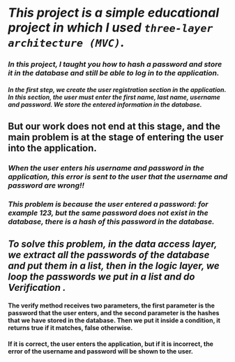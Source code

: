 # *This project is a simple educational project in which I used `three-layer architecture (MVC)`.*
### *In this project, I taught you how to hash a password and store it in the database and still be able to log in to the application.*

#### *In the first step, we create the user registration section in the application. In this section, the user must enter the first name, last name, username and password. We store the entered information in the database.*

## But our work does not end at this stage, and the main problem is at the stage of entering the user into the application.

### *When the user enters his username and password in the application, this error is sent to the user that the username and password are wrong!!*
### *This problem is because the user entered a password: for example 123, but the same password does not exist in the database, there is a hash of this password in the database.*

## *To solve this problem, in the data access layer, we extract all the passwords of the database and put them in a list, then in the logic layer, we loop the passwords we put in a list and do Verification .*

#### The verify method receives two parameters, the first parameter is the password that the user enters, and the second parameter is the hashes that we have stored in the database. Then we put it inside a condition, it returns true if it matches, false otherwise.

#### If it is correct, the user enters the application, but if it is incorrect, the error of the username and password will be shown to the user.
